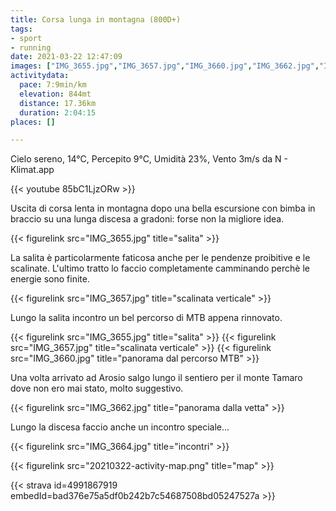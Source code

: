 ```yaml
---
title: Corsa lunga in montagna (800D+)
tags:
- sport
- running
date: 2021-03-22 12:47:09
images: ["IMG_3655.jpg","IMG_3657.jpg","IMG_3660.jpg","IMG_3662.jpg","IMG_3664.jpg", "20210322-activity-map.png"]
activitydata:
  pace: 7:9min/km
  elevation: 844mt
  distance: 17.36km
  duration: 2:04:15
places: []

---
```


Cielo sereno, 14°C, Percepito 9°C, Umidità 23%, Vento 3m/s da N - Klimat.app

<!--more-->

{{< youtube 85bC1LjzORw >}}

Uscita di corsa lenta in montagna dopo una bella escursione con bimba in braccio su una lunga discesa a gradoni: forse non la migliore idea.

{{< figurelink src="IMG_3655.jpg" title="salita" >}}

La salita è particolarmente faticosa anche per le pendenze proibitive e le scalinate. L'ultimo tratto lo faccio completamente camminando perchè le energie sono finite.

{{< figurelink src="IMG_3657.jpg" title="scalinata verticale" >}}

Lungo la salita incontro un bel percorso di MTB appena rinnovato.

{{< figurelink src="IMG_3655.jpg" title="salita" >}}
{{< figurelink src="IMG_3657.jpg" title="scalinata verticale" >}}
{{< figurelink src="IMG_3660.jpg" title="panorama dal percorso MTB" >}}

Una volta arrivato ad Arosio salgo lungo il sentiero per il monte Tamaro dove non ero mai stato, molto suggestivo.

{{< figurelink src="IMG_3662.jpg" title="panorama dalla vetta" >}}

Lungo la discesa faccio anche un incontro speciale...

{{< figurelink src="IMG_3664.jpg" title="incontri" >}}


{{< figurelink src="20210322-activity-map.png" title="map" >}}


{{< strava id=4991867919 embedId=bad376e75a5df0b242b7c54687508bd05247527a >}}
